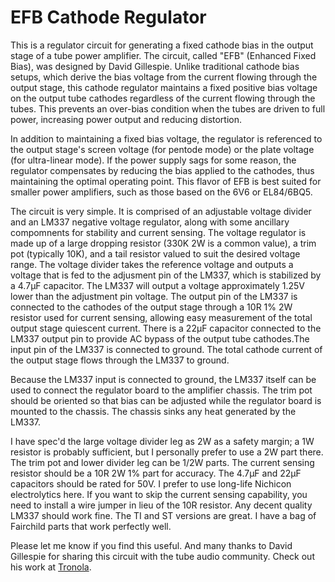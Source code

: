 # EFB Cathode Regulator

This is a regulator circuit for generating a fixed cathode bias in the output stage of a tube
power amplifier.  The circuit, called "EFB" (Enhanced Fixed Bias), was designed by David Gillespie.
Unlike traditional cathode bias setups, which derive the bias voltage from the current flowing
through the output stage, this cathode regulator maintains a fixed positive bias voltage on the
output tube cathodes regardless of the current flowing through the tubes.  This prevents an
over-bias condition when the tubes are driven to full power, increasing power output and reducing
distortion.

In addition to maintaining a fixed bias voltage, the regulator is referenced to the output stage's
screen voltage (for pentode mode) or the plate voltage (for ultra-linear mode).  If the power supply
sags for some reason, the regulator compensates by reducing the bias applied to the cathodes,
thus maintaining the optimal operating point.  This flavor of EFB is best suited for smaller power
amplifiers, such as those based on the 6V6 or EL84/6BQ5.

The circuit is very simple.  It is comprised of an adjustable voltage divider and an LM337 negative
voltage regulator, along with some ancillary compomnents for stability and current sensing.   The
voltage regulator is made up of a large dropping resistor (330K 2W is a common value), a trim pot
(typically 10K), and a tail resistor valued to suit the desired voltage range.  The voltage divider takes
the reference voltage and outputs a voltage that is fed to the adjusment pin of the LM337, which is
stabilized by a 4.7µF capacitor.  The LM337 will output a voltage approximately 1.25V lower than the
adjustment pin voltage.  The output pin of the LM337 is connected to the cathodes of the output
stage through a 10R 1% 2W resistor used for current sensing, allowing easy measurement of
the total output stage quiescent current.  There is a 22µF capacitor connected to the LM337 output
pin to provide AC bypass of the output tube cathodes.The input pin of the LM337 is connected to
ground.  The total cathode current of the output stage flows through the LM337 to ground.

Because the LM337 input is connected to ground, the LM337 itself can be used to connect the
regulator board to the amplifier chassis.  The trim pot should be oriented so that bias can be
adjusted while the regulator board is mounted to the chassis.  The chassis sinks any heat
generated by the LM337.

I have spec'd the large voltage divider leg as 2W as a safety margin; a 1W resistor is probably
sufficient, but I personally prefer to use a 2W part there.  The trim pot and lower divider leg can
be 1/2W parts.  The current sensing resistor should be a 10R 2W 1% part for accuracy.  The
4.7µF and 22µF capacitors should be rated for 50V.  I prefer to use long-life Nichicon electrolytics
here.  If you want to skip the current sensing capability, you need to install a wire jumper in lieu
of the 10R resistor.  Any decent quality LM337 should work fine.  The TI and ST versions are great.
I have a bag of Fairchild parts that work perfectly well.

Please let me know if you find this useful.  And many thanks to David Gillespie for sharing this
circuit with the tube audio community.  Check out his work at [Tronola](http://www.tronola.com/html/dave_s_lab.html).
